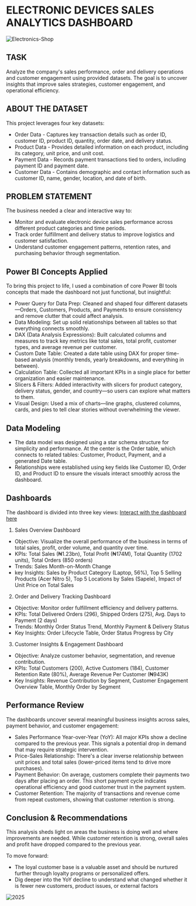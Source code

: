 # ELECTRONIC DEVICES SALES ANALYTICS DASHBOARD

![Electronics-Shop](https://github.com/user-attachments/assets/93f26270-f75d-433a-bb97-bf536635937c)

## TASK

Analyze the company's sales performance, order and delivery operations and customer engagement using provided datasets. The goal is to uncover insights that improve sales strategies, customer engagement, and operational efficiency.

## ABOUT THE DATASET 

This project leverages four key datasets:

- Order Data - Captures key transaction details such as order ID, customer ID, product ID, quantity, order date, and delivery status. 
- Product Data - Provides detailed information on each product, including its category, unit price, and unit cost.
- Payment Data - Records payment transactions tied to orders, including payment ID and payment date.
- Customer Data - Contains demographic and contact information such as customer ID, name, gender, location, and date of birth.

## PROBLEM STATEMENT

The business needed a clear and interactive way to:

- Monitor and evaluate electronic device sales performance across different product categories and time periods.
- Track order fulfillment and delivery status to improve logistics and customer satisfaction.
- Understand customer engagement patterns, retention rates, and purchasing behavior through segmentation.

## Power BI Concepts Applied

To bring this project to life, I used a combination of core Power BI tools concepts that made the dashboard not just functional, but insightful:

- Power Query for Data Prep: Cleaned and shaped four different datasets—Orders, Customers, Products, and Payments to ensure consistency and remove clutter that could affect analysis.
- Data Modeling: Set up solid relationships between all tables so that everything connects smoothly.
- DAX (Data Analysis Expressions): Built calculated columns and measures to track key metrics like total sales, total profit, customer types, and average revenue per customer.
- Custom Date Table: Created a date table using DAX for proper time-based analysis (monthly trends, yearly breakdowns, and everything in between).
- Calculation Table: Collected all important KPIs in a single place for better organization and easier maintenance.
- Slicers & Filters: Added interactivity with slicers for product category, delivery status, gender, and country—so users can explore what matters to them.
- Visual Design: Used a mix of charts—line graphs, clustered columns, cards, and pies to tell clear stories without overwhelming the viewer.

## Data Modeling

- The data model was designed using a star schema structure for simplicity and performance. At the center is the Order table, which connects to related tables: Customer, Product, Payment, and a generated Date table.
- Relationships were established using key fields like Customer ID, Order ID, and Product ID to ensure the visuals interact smoothly across the dashboard.

## Dashboards

The dashboard is divided into three key views: [Interact with the dashboard here](https://app.powerbi.com/view?r=eyJrIjoiZjM5MjM2YzItMjM1Yy00MDYyLWIzOTktMDg2ODBjMDBmNTI2IiwidCI6Ijc3ZGJjZTk5LTYwNTQtNGFiYS04MjUwLTE5YzBlZmI0MzE4ZCJ9)

1. Sales Overview Dashboard
   
- Objective:  Visualize the overall performance of the business in terms of total sales, profit, order volume, and quantity over time.
- KPIs: Total Sales (₦1.23bn), Total Profit (₦174M), Total Quantity (1702 units), Total Orders (850 orders)
- Trends: Sales Month-on-Month Change
- key Insights: Sales by Product Category (Laptop, 56%), Top 5 Selling Products (Acer Nitro 5), Top 5 Locations by Sales (Sapele), Impact of Unit Price on Total Sales

2. Order and Delivery Tracking Dashboard

- Objective: Monitor order fulfillment efficiency and delivery patterns.
- KPIs: Total Delivered Orders (296), Shipped Orders (275), Avg. Days to Payment (2 days)
- Trends: Monthly Order Status Trend, Monthly Payment & Delivery Status
- Key Insights: Order Lifecycle Table, Order Status Progress by City

3. Customer Insights & Engagement Dashboard
   
- Objective: Analyze customer behavior, segmentation, and revenue contribution.
- KPIs: Total Customers (200), Active Customers (184), Customer Retention Rate (80%), Average Revenue Per Customer (₦943K)
- Key Insights: Revenue Contribution by Segment, Customer Engagement Overview Table, Monthly Order by Segment

## Performance Review

The dashboards uncover several meaningful business insights across sales, payment behavior, and customer engagement:
- Sales Performance Year-over-Year (YoY): All major KPIs show a decline compared to the previous year. This signals a potential drop in demand that may require strategic intervention.
- Price-Sales Relationship: There's a clear inverse relationship between unit prices and total sales (lower-priced items tend to drive more purchases). 
- Payment Behavior: On average, customers complete their payments two days after placing an order. This short payment cycle indicates operational efficiency and good customer trust in the payment system.
- Customer Retention: The majority of transactions and revenue come from repeat customers, showing that customer retention is strong. 

## Conclusion & Recommendations

This analysis sheds light on areas the business is doing well and where improvements are needed. While customer retention is strong, overall sales and profit have dropped compared to the previous year. 

To move forward:
- The loyal customer base is a valuable asset and should be nurtured further through loyalty programs or personalized offers.
- Dig deeper into the YoY decline to understand what changed whether it is fewer new customers, product issues, or external factors

![2025](https://github.com/user-attachments/assets/d6bb7441-4847-4107-9a3d-811e60ef47f8)





